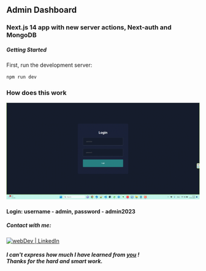 ## Admin Dashboard

### Next.js 14 app with new server actions, Next-auth and MongoDB


##### Getting Started

First, run the development server:

```bash
npm run dev

```


### How does this work

![](demo.gif)


#### Login: username - admin, password - admin2023

##### Contact with me: 
[<img alt="webDev | LinkedIn" src="https://img.shields.io/badge/linkedin-0077B5.svg?&style=for-the-badge&logo=linkedin&logoColor=white" />][linkedin]

[linkedin]: https://www.linkedin.com/in/sergiy-antonyuk/

##### I can't express how much I have learned from [you](https://www.youtube.com/@LamaDev) ! <br> Thanks for the hard and smart work.
